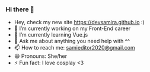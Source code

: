 ### Hi there 👋


- Hey, check my new site https://devsamira.github.io :)
- 🔭 I’m currently working on my Front-End career
- 🌱 I’m currently learning Vue.js
- 💬 Ask me about anything you need help with ^^
- 📫 How to reach me: samieditor2020@gmail.com
- 😄 Pronouns: She/her
- ⚡ Fun fact: I love cosplay <3
